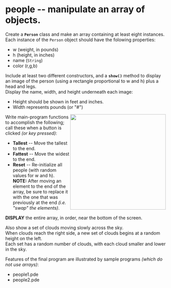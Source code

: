 # people -- manipulate an array of objects.

Create a **```Person```** class and make an array containing at least eight instances.  
Each instance of the ```Person``` object should have the folowing properties:
- w (weight, in pounds)
- h (height, in inches)
- name (```String```)
- color (r,g,b)  

Include at least two different constructors, 
and a **```show()```** method 
to display an image of the person
(using a rectangle proportional to w and h) 
plus a head and legs.  
Display the name, width, and height underneath each image:
- Height should be shown in feet and inches.
- Width represents pounds (or "#")
<IMG SRC=http://www.suffolk.li/cst112/61cst112/students/people2.png ALIGN=RIGHT WIDTH=300 >

Write main-program functions to accomplish the following;  
call these when a button is clicked *(or key pressed)*:
- **Tallest** -- Move the tallest to the end.
- **Fattest** -- Move the widest to the end.  
- **Reset** -- Re-initialize all people (with random values for w and h).   
  **NOTE:**  After moving an element to the end of the array, be sure to replace it with the one that was previously at the end *(i.e. "swap" the elements)*.

**DISPLAY** the entire array, in order, near the bottom of the screen.  

Also show a set of clouds moving slowly across the sky.  
When clouds reach the right side, a new set of clouds begins at a random height on the left.  
Each set has a random number of clouds, with each cloud smaller and lower in the sky. 

Features of the final program are illustrated by sample programs *(which do not use arrays)*:
- people1.pde 
- people2.pde  


